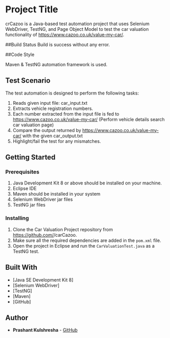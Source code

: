 # Project Title


crCazoo is a Java-based  test automation project that uses Selenium WebDriver, TestNG, and Page Object Model to test the car valuation functionality of https://www.cazoo.co.uk/value-my-car/. 

##Build Status 
Build is success without any error.

##Code Style

Maven & TestNG automation framework is used.

## Test Scenario

The test automation is designed to perform the following tasks:
1. Reads given input file: car_input.txt 
2. Extracts vehicle registration numbers. 
3. Each number extracted from the input file is fed to https://www.cazoo.co.uk/value-my-car/ (Perform vehicle details search car valuation page) 
4. Compare the output returned by https://www.cazoo.co.uk/value-my-car/ with the given car_output.txt 
5. Highlight/fail the test for any mismatches. 

## Getting Started

### Prerequisites
1. Java Development Kit 8 or above should be installed on your machine.
2. Eclipse IDE
3. Maven should be installed in your system
4. Selenium WebDriver jar files
5. TestNG jar files

### Installing

1. Clone the Car Valuation Project repository from https://github.com/<your-github-username>/carCazoo.
3. Make sure all the required dependencies are added in the `pom.xml` file.
4. Open the project in Eclipse and run the `CarValuationTest.java` as a TestNG test.

## Built With

* [Java SE Development Kit 8]
* [Selenium WebDriver]
* [TestNG]
* [Maven]
* [GitHub]

## Author

* **Prashant Kulshresha** - [GitHub]()
